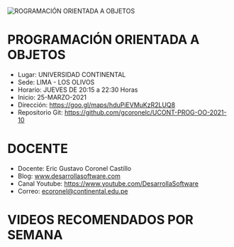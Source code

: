 ![ROGRAMACIÓN ORIENTADA A OBJETOS](https://raw.githubusercontent.com/gcoronelc/UCONT-PROG-OO-2021-10/main/img/curso.png)

# PROGRAMACIÓN ORIENTADA A OBJETOS

- Lugar: UNIVERSIDAD CONTINENTAL
- Sede: LIMA - LOS OLIVOS
- Horario: JUEVES DE 20:15 a 22:30 Horas
- Inicio: 25-MARZO-2021
- Dirección: https://goo.gl/maps/hduPiEVMuKzR2LUQ8
- Repositorio Git: https://github.com/gcoronelc/UCONT-PROG-OO-2021-10


# DOCENTE

- Docente: Eric Gustavo Coronel Castillo
- Blog: www.desarrollasoftware.com
- Canal Youtube: https://www.youtube.com/DesarrollaSoftware
- Correo: ecoronel@continental.edu.pe


# VIDEOS RECOMENDADOS POR SEMANA

